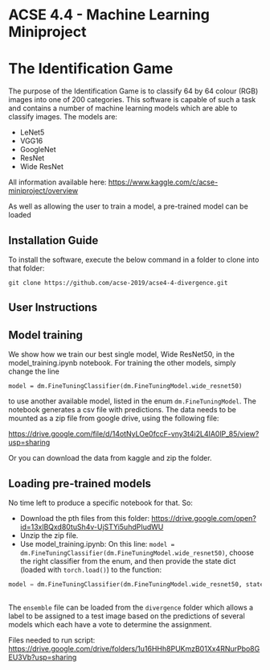 # ACSE 4.4 - Machine Learning Miniproject
# The Identification Game

The purpose of the Identification Game is to classify 64 by 64 colour (RGB) images into one of 200 categories. This software is capable of such a task and contains a number of machine learning models which are able to classify images. The models are:

* LeNet5
* VGG16
* GoogleNet
* ResNet
* Wide ResNet

All information available here: https://www.kaggle.com/c/acse-miniproject/overview

As well as allowing the user to train a model, a pre-trained model can be loaded 

## Installation Guide

To install the software, execute the below command in a folder to clone into that folder: 

```
git clone https://github.com/acse-2019/acse4-4-divergence.git
```

## User Instructions

## Model training
We show how we train our best single model, Wide ResNet50, in the model_training.ipynb notebook. For training the other models, simply change the line
```
model = dm.FineTuningClassifier(dm.FineTuningModel.wide_resnet50)
```
to use another available model, listed in the enum `dm.FineTuningModel`. The notebook generates a csv file with predictions. The data needs to be mounted as a zip file from google drive, using the following file:

https://drive.google.com/file/d/14otNyLOe0fccF-vny3t4i2L4IA0lP_85/view?usp=sharing

Or you can download the data from kaggle and zip the folder.

## Loading pre-trained models

No time left to produce a specific notebook for that. So:
* Download the pth files from this folder: https://drive.google.com/open?id=13xlBQxd80tuSh4v-UjSTYi5uhdPIudWU
* Unzip the zip file.
* Use model_training.ipynb: On this line: `model = dm.FineTuningClassifier(dm.FineTuningModel.wide_resnet50)`, choose the right classifier from the enum, and then provide the state dict (loaded with `torch.load()`) to the function:

```python
model = dm.FineTuningClassifier(dm.FineTuningModel.wide_resnet50, state_dict=torch.load("path/to/state_dict.pth"))
```

## 
The ``` ensemble ``` file can be loaded from the ``` divergence ``` folder which allows a label to be assigned to a test image based on the predictions of several models which each have a vote to determine the assignment.

Files needed to run script:
https://drive.google.com/drive/folders/1u16HHh8PUKmzB01Xx4RNurPbo8GEU3Vb?usp=sharing
